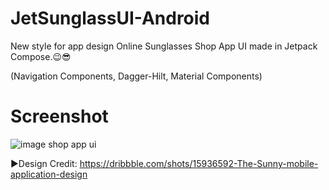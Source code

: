 # JetSunglassUI-Android
New style for app design Online Sunglasses Shop App UI made in Jetpack Compose.😉😎

(Navigation Components,
Dagger-Hilt,
Material Components)

# Screenshot

![image shop app ui](https://user-images.githubusercontent.com/25154589/129030014-717e7ba0-a67b-4fce-b1ce-fc62b2048047.png)

►Design Credit: https://dribbble.com/shots/15936592-The-Sunny-mobile-application-design




